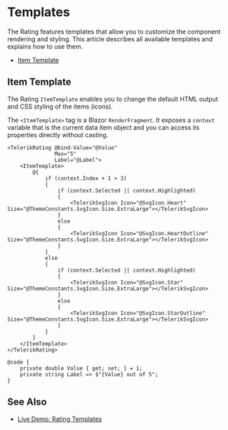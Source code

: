 
# Templates

The Rating features templates that allow you to customize the component rendering and styling. This article describes all available templates and explains how to use them.

* [Item Template](#item-template)

## Item Template

The Rating `ItemTemplate` enables you to change the default HTML output and CSS styling of the items (icons).

The `<ItemTemplate>` tag is a Blazor `RenderFragment`. It exposes a `context` variable that is the current data item object and you can access its properties directly without casting.

````RAZOR
<TelerikRating @bind-Value="@Value"
               Max="5"
               Label="@Label">
    <ItemTemplate>
        @{
            if (context.Index + 1 > 3)
            {
                if (context.Selected || context.Highlighted)
                {
                    <TelerikSvgIcon Icon="@SvgIcon.Heart" Size="@ThemeConstants.SvgIcon.Size.ExtraLarge"></TelerikSvgIcon>
                }
                else
                {
                    <TelerikSvgIcon Icon="@SvgIcon.HeartOutline" Size="@ThemeConstants.SvgIcon.Size.ExtraLarge"></TelerikSvgIcon>
                }
            }
            else
            {
                if (context.Selected || context.Highlighted)
                {
                    <TelerikSvgIcon Icon="@SvgIcon.Star" Size="@ThemeConstants.SvgIcon.Size.ExtraLarge"></TelerikSvgIcon>
                }
                else
                {
                    <TelerikSvgIcon Icon="@SvgIcon.StarOutline" Size="@ThemeConstants.SvgIcon.Size.ExtraLarge"></TelerikSvgIcon>
                }
            }
        }
    </ItemTemplate>
</TelerikRating>

@code {
    private double Value { get; set; } = 1;
    private string Label => $"{Value} out of 5";
}
````

## See Also

* [Live Demo: Rating Templates](https://demos.telerik.com/blazor-ui/rating/templates)